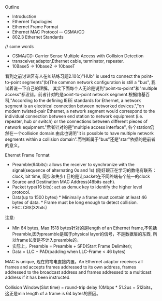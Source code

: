 Outline
  * Introduction
  * Ethernet Topologies
  * Ethernet Frame Format
  * Ethernet MAC Protocol -- CSMA/CD
  * 802.3 Ethernet Standards

// some words
  * CSMA/CD: Carrier Sense Multiple Access with Collision Detection
  * transceiver,adaptor,Ethernet cable, terminator, repeater.
  * 10Base5 -> 10base2 -> 10baseT

看到之前讨论区有人在纠结练习题2.10(c)"HUb" is used to connect the point-to-point segments"(b)The common network configuration is still a "bus", 我试着说一下自己的理解。
其实下面每个人无论是说到"point-to-point"和"multiple access"都没错。前者针对的是point-to-point network segment.根据维基百科,"According to the defining IEEE standards for Ethernet, 
a network segment is an electrical connection between networked devices.","on modern twisted-pair Ethernet, a network segment would correspond to the individual connection 
between end station to network equipment (i.e. repeater, hub or switch) or the connections between different pieces of network equipment."后者针对的是"multiple access interface",
各个station仍然在一个collision domain.由此也说明"it is possible to have multiple network segments within a collision domain".而判断属于"bus"还是"star"依据的是前者的意义。

Ehernet Frame Format
  * Preamble(64bits): allows the receiver to synchronize with the signal(sequence of alternating 0s and 1s) (刚好跟正在学习的数电有联系：clock, bit time, 同步和失步)
                  目的是让packet在不同终端有个统一的clock
  * Source and Destination MAC Address(48bits each).
  * Packet type(16 bits): act as demux key to identify the higher level protocol.
  * Data(up to 1500 bytes)
        * Minimally a frame must contain at least 46 bytes of data.
        * Frame must be long enough to detect collision.
  * FSC: CRS(32bits)

注意: 
  * Min 64 bytes, Max 1518 bytes针对的是length of an Ethernet frame,不包括Preamble,因为preamble是属于physical layer的信号，不是数据层的东西,
      所以frame长度是不计入preamble的。
  * 实际上，Preamble = Preamble + SFD(Start Frame Delimiter);
  * Data = LLC + PAD(padding when LLC-Frame < 46 bytes)

MAC is unique, 现在的笔电直接内置。An Ethernet adaptor receives all frames and accepts frames addressed to its own address, frames addressed to the broadcast address
and frames addressed to a multicast address if it has been instructed.

Collision Window(Slot time) = round-trip delay  10Mbps * 51.2us = 512bits，这正是min length of a frame is 64 bytes的原因。

